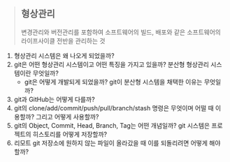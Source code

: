 > ## 형상관리
> 변경관리와 버전관리를 포함하여 소프트웨어의 빌드, 배포와 같은 소프트웨어의 라이프사이클 전반을 관리하는 것
1. 형상관리 시스템은 왜 나오게 되었을까?
2. git은 어떤 형상관리 시스템이고 어떤 특징을 가지고 있을까? 분산형 형상관리 시스템이란 무엇일까?
    - git은 어떻게 개발되게 되었을까? git이 분산형 시스템을 채택한 이유는 무엇일까?
3. git과 GitHub는 어떻게 다를까?
4. git의 clone/add/commit/push/pull/branch/stash 명령은 무엇이며 어떨 때 이용할까? 그리고 어떻게 사용할까?
5. git의 Object, Commit, Head, Branch, Tag는 어떤 개념일까? git 시스템은 프로젝트의 히스토리를 어떻게 저장할까?
6. 리모트 git 저장소에 원하지 않는 파일이 올라갔을 때 이를 되돌리려면 어떻게 해야 할까?